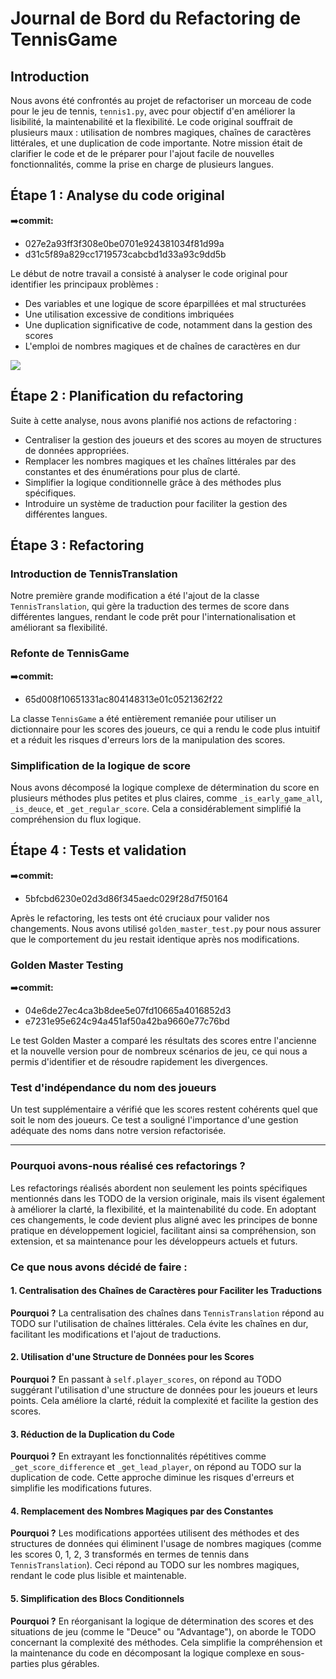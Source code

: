 # Journal de Bord du Refactoring de TennisGame

## Introduction
Nous avons été confrontés au projet de refactoriser un morceau de code pour le jeu de tennis, `tennis1.py`, avec pour objectif d'en améliorer la lisibilité, la maintenabilité et la flexibilité. Le code original souffrait de plusieurs maux : utilisation de nombres magiques, chaînes de caractères littérales, et une duplication de code importante. Notre mission était de clarifier le code et de le préparer pour l'ajout facile de nouvelles fonctionnalités, comme la prise en charge de plusieurs langues.

## Étape 1 : Analyse du code original
➡️**commit:**
-  027e2a93ff3f308e0be0701e924381034f81d99a 
-  d31c5f89a829cc1719573cabcbd1d33a93c9dd5b

Le début de notre travail a consisté à analyser le code original pour identifier les principaux problèmes :
- Des variables et une logique de score éparpillées et mal structurées
- Une utilisation excessive de conditions imbriquées
- Une duplication significative de code, notamment dans la gestion des scores
- L'emploi de nombres magiques et de chaînes de caractères en dur
  
![](./Code_Smells.png)

## Étape 2 : Planification du refactoring
Suite à cette analyse, nous avons planifié nos actions de refactoring :
- Centraliser la gestion des joueurs et des scores au moyen de structures de données appropriées.
- Remplacer les nombres magiques et les chaînes littérales par des constantes et des énumérations pour plus de clarté.
- Simplifier la logique conditionnelle grâce à des méthodes plus spécifiques.
- Introduire un système de traduction pour faciliter la gestion des différentes langues.

## Étape 3 : Refactoring
### Introduction de TennisTranslation

Notre première grande modification a été l'ajout de la classe `TennisTranslation`, qui gère la traduction des termes de score dans différentes langues, rendant le code prêt pour l'internationalisation et améliorant sa flexibilité.

### Refonte de TennisGame
➡️**commit:**
-  65d008f10651331ac804148313e01c0521362f22

La classe `TennisGame` a été entièrement remaniée pour utiliser un dictionnaire pour les scores des joueurs, ce qui a rendu le code plus intuitif et a réduit les risques d'erreurs lors de la manipulation des scores.

### Simplification de la logique de score
Nous avons décomposé la logique complexe de détermination du score en plusieurs méthodes plus petites et plus claires, comme `_is_early_game_all`, `_is_deuce`, et `_get_regular_score`. Cela a considérablement simplifié la compréhension du flux logique.

## Étape 4 : Tests et validation
➡️**commit:**
-  5bfcbd6230e02d3d86f345aedc029f28d7f50164

Après le refactoring, les tests ont été cruciaux pour valider nos changements. Nous avons utilisé `golden_master_test.py` pour nous assurer que le comportement du jeu restait identique après nos modifications.

### Golden Master Testing
➡️**commit:**
- 04e6de27ec4ca3b8dee5e07fd10665a4016852d3
- e7231e95e624c94a451af50a42ba9660e77c76bd

Le test Golden Master a comparé les résultats des scores entre l'ancienne et la nouvelle version pour de nombreux scénarios de jeu, ce qui nous a permis d'identifier et de résoudre rapidement les divergences.

### Test d'indépendance du nom des joueurs
Un test supplémentaire a vérifié que les scores restent cohérents quel que soit le nom des joueurs. Ce test a souligné l'importance d'une gestion adéquate des noms dans notre version refactorisée.

---

### Pourquoi avons-nous réalisé ces refactorings ?

Les refactorings réalisés abordent non seulement les points spécifiques mentionnés dans les TODO de la version originale, mais ils visent également à améliorer la clarté, la flexibilité, et la maintenabilité du code. En adoptant ces changements, le code devient plus aligné avec les principes de bonne pratique en développement logiciel, facilitant ainsi sa compréhension, son extension, et sa maintenance pour les développeurs actuels et futurs.

### Ce que nous avons décidé de faire :

#### 1. **Centralisation des Chaînes de Caractères pour Faciliter les Traductions**

**Pourquoi ?** La centralisation des chaînes dans `TennisTranslation` répond au TODO sur l'utilisation de chaînes littérales. Cela évite les chaînes en dur, facilitant les modifications et l'ajout de traductions.

#### 2. **Utilisation d'une Structure de Données pour les Scores**

**Pourquoi ?** En passant à `self.player_scores`, on répond au TODO suggérant l'utilisation d'une structure de données pour les joueurs et leurs points. Cela améliore la clarté, réduit la complexité et facilite la gestion des scores.

#### 3. **Réduction de la Duplication du Code**

**Pourquoi ?** En extrayant les fonctionnalités répétitives comme `_get_score_difference` et `_get_lead_player`, on répond au TODO sur la duplication de code. Cette approche diminue les risques d'erreurs et simplifie les modifications futures.

#### 4. **Remplacement des Nombres Magiques par des Constantes**

**Pourquoi ?** Les modifications apportées utilisent des méthodes et des structures de données qui éliminent l'usage de nombres magiques (comme les scores 0, 1, 2, 3 transformés en termes de tennis dans `TennisTranslation`). Ceci répond au TODO sur les nombres magiques, rendant le code plus lisible et maintenable.

#### 5. **Simplification des Blocs Conditionnels**

**Pourquoi ?** En réorganisant la logique de détermination des scores et des situations de jeu (comme le "Deuce" ou "Advantage"), on aborde le TODO concernant la complexité des méthodes. Cela simplifie la compréhension et la maintenance du code en décomposant la logique complexe en sous-parties plus gérables.



